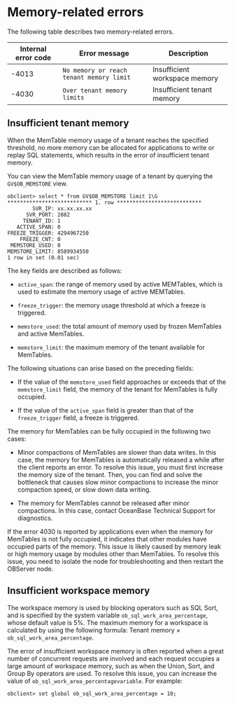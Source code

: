 # Memory-related errors

The following table describes two memory-related errors.

| Internal error code | Error message | Description |
|---|---|---|
| -4013 | `No memory or reach tenant memory limit` | Insufficient workspace memory  |
| -4030 | `Over tenant memory limits` | Insufficient tenant memory  |

## Insufficient tenant memory

When the MemTable memory usage of a tenant reaches the specified threshold, no more memory can be allocated for applications to write or replay SQL statements, which results in the error of insufficient tenant memory.

You can view the MemTable memory usage of a tenant by querying the `GV$OB_MEMSTORE` view.

```
obclient> select * from GV$OB_MEMSTORE limit 1\G
*************************** 1. row ***************************
        SVR_IP: xx.xx.xx.xx
      SVR_PORT: 2882
     TENANT_ID: 1
   ACTIVE_SPAN: 0
FREEZE_TRIGGER: 4294967250
    FREEZE_CNT: 0
 MEMSTORE_USED: 0
MEMSTORE_LIMIT: 8589934550
1 row in set (0.01 sec)
```

The key fields are described as follows:

* `active_span`: the range of memory used by active MEMTables, which is used to estimate the memory usage of active MEMTables.

* `freeze_trigger`: the memory usage threshold at which a freeze is triggered.

* `memstore_used`: the total amount of memory used by frozen MemTables and active MemTables.

* `memstore_limit`: the maximum memory of the tenant available for MemTables.

The following situations can arise based on the preceding fields:

* If the value of the `memstore_used` field approaches or exceeds that of the `memstore_limit` field, the memory of the tenant for MemTables is fully occupied.

* If the value of the `active_span` field is greater than that of the `freeze_trigger` field, a freeze is triggered.

The memory for MemTables can be fully occupied in the following two cases:

* Minor compactions of MemTables are slower than data writes. In this case, the memory for MemTables is automatically released a while after the client reports an error. To resolve this issue, you must first increase the memory size of the tenant. Then, you can find and solve the bottleneck that causes slow minor compactions to increase the minor compaction speed, or slow down data writing.

* The memory for MemTables cannot be released after minor compactions. In this case, contact OceanBase Technical Support for diagnostics.

If the error 4030 is reported by applications even when the memory for MemTables is not fully occupied, it indicates that other modules have occupied parts of the memory. This issue is likely caused by memory leak or high memory usage by modules other than MemTables. To resolve this issue, you need to isolate the node for troubleshooting and then restart the OBServer node.

## Insufficient workspace memory

The workspace memory is used by blocking operators such as SQL Sort, and is specified by the system variable `ob_sql_work_area_percentage`, whose default value is 5%. The maximum memory for a workspace is calculated by using the following formula: Tenant memory × `ob_sql_work_area_percentage`.

The error of insufficient workspace memory is often reported when a great number of concurrent requests are involved and each request occupies a large amount of workspace memory, such as when the Union, Sort, and Group By operators are used. To resolve this issue, you can increase the value of `ob_sql_work_area_percentagevariable`. For example:

```
obclient> set global ob_sql_work_area_percentage = 10;
```
